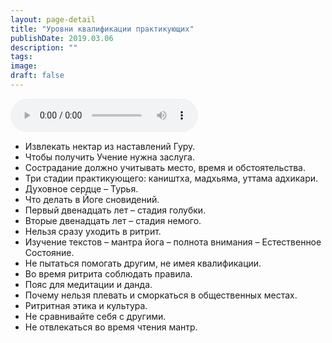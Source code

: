 ```yaml
---
layout: page-detail
title: "Уровни квалификации практикующих"
publishDate: 2019.03.06
description: ""
tags:
image:
draft: false
---
```


<audio title="2019.03.06 - Уровни квалификации практикующих.mp3" src="/upload/iblock/a5f/a5ff17cc8d859a7b02ba4473e2b7f765.mp3" controls=""></audio>

* Извлекать нектар из наставлений Гуру.
* Чтобы получить Учение нужна заслуга.
* Сострадание должно учитывать место, время и обстоятельства.
* Три стадии практикующего: каништха, мадхьяма, уттама адхикари.
* Духовное сердце – Турья.
* Что делать в Йоге сновидений.
* Первый двенадцать лет – стадия голубки.
* Вторые двенадцать лет – стадия немого.
* Нельзя сразу уходить в ритрит.
* Изучение текстов – мантра йога – полнота внимания – Естественное Состояние.
* Не пытаться помогать другим, не имея квалификации.
* Во время ритрита соблюдать правила.
* Пояс для медитации и данда.
* Почему нельзя плевать и сморкаться в общественных местах.
* Ритритная этика и культура.
* Не сравнивайте себя с другими.
* Не отвлекаться во время чтения мантр.

  
